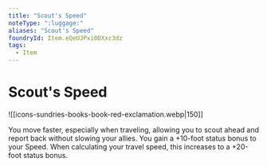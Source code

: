 ```yaml
---
title: "Scout's Speed"
noteType: ":luggage:"
aliases: "Scout's Speed"
foundryId: Item.eQeUJPxi0DXxc3dz
tags:
  - Item
---
```


# Scout's Speed
![[icons-sundries-books-book-red-exclamation.webp|150]]

You move faster, especially when traveling, allowing you to scout ahead and report back without slowing your allies. You gain a +10-foot status bonus to your Speed. When calculating your travel speed, this increases to a +20-foot status bonus.

